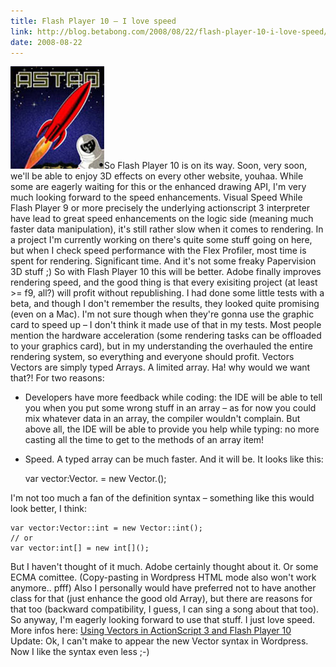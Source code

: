 ```yaml
---
title: Flash Player 10 – I love speed
link: http://blog.betabong.com/2008/08/22/flash-player-10-i-love-speed/
date: 2008-08-22
---
```



![](/uploads/2008/08/astro.jpg)So Flash Player 10 is on its way. Soon, very soon, we'll be able to enjoy 3D effects on every other website, youhaa. While some are eagerly waiting for this or the enhanced drawing API, I'm very much looking forward to the speed enhancements. Visual Speed While Flash Player 9 or more precisely the underlying actionscript 3 interpreter have lead to great speed enhancements on the logic side (meaning much faster data manipulation), it's still rather slow when it comes to rendering. In a project I'm currently working on there's quite some stuff going on here, but when I check speed performance with the Flex Profiler, most time is spent for rendering. Significant time. And it's not some freaky Papervision 3D stuff ;) So with Flash Player 10 this will be better. Adobe finally improves rendering speed, and the good thing is that every exisiting project (at least >= f9, all?) will profit without republishing. I had done some little tests with a beta, and though I don't remember the results, they looked quite promising (even on a Mac). I'm not sure though when they're gonna use the graphic card to speed up – I don't think it made use of that in my tests. Most people mention the hardware acceleration (some rendering tasks can be offloaded to your graphics card), but in my understanding the overhauled the entire rendering system, so everything and everyone should profit. Vectors Vectors are simply typed Arrays. A limited array. Ha! why would we want that?! For two reasons: 

  * Developers have more feedback while coding: the IDE will be able to tell you when you put some wrong stuff in an array – as for now you could mix whatever data in an array, the compiler wouldn't complain. But above all, the IDE will be able to provide you help while typing: no more casting all the time to get to the methods of an array item!
  * Speed. A typed array can be much faster. And it will be.
It looks like this: 
    
    
    var vector:Vector.<int> = new Vector.<int>();

I'm not too much a fan of the definition syntax – something like this would look better, I think: 
    
    
    var vector:Vector::int = new Vector::int();
    // or
    var vector:int[] = new int[]();

But I haven't thought of it much. Adobe certainly thought about it. Or some ECMA comittee. (Copy-pasting in Wordpress HTML mode also won't work anymore.. pfff) Also I personally would have preferred not to have another class for that (just enhance the good old Array), but there are reasons for that too (backward compatibility, I guess, I can sing a song about that too). So anyway, I'm eagerly looking forward to use that stuff. I just love speed. More infos here: [Using Vectors in ActionScript 3 and Flash Player 10](http://www.mikechambers.com/blog/2008/08/19/using-vectors-in-actionscript-3-and-flash-player-10/) Update: Ok, I can't make to appear the new Vector syntax in Wordpress. Now I like the syntax even less ;-)
